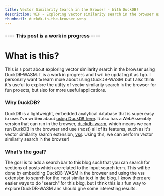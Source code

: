 ```yaml
---
title: Vector Similarity Search in the Browser - With DuckDB!
description: WIP - Exploring vector similarity search in the browser using DuckDB-WASM
thumbnail: duckdb-in-the-browser.webp
---
```

### ---- This post is a work in progress ----

# What is this?
This is a post about exploring vector similarity search in the browser using DuckDB-WASM. It is a work in progress and I will be updating it as I go. I personally want to learn more about using DuckDB-WASM, but I also think it's useful to explore the utility of vector similarity search in the browser for fun projects, but also for more useful applications.

### Why DuckDB?
DuckDB is a lightweight, embedded analytical database that is super easy to use. I've written about [using DuckDB here](https://justinsmethers.com/blog/post/1-billion-row-challenge-in-python/). It also has a WebAssembly version that can run in the browser, [duckdb-wasm](https://duckdb.org/docs/api/wasm/overview.html), which means we can run DuckDB in the browser and use (most) all of its features, such as it's vector similarity search extension, [vss](https://duckdb.org/2024/05/03/vector-similarity-search-vss.html). Using this, we can perform vector similarity search in the browser!

### What's the goal?
The goal is to add a search bar to this blog such that you can search for sections of posts which are related to the input search term. This will be done by embedding DuckDB-WASM in the browser and using the vss extension to search for the most similar text in the blog. I know there are easier ways to do "search" for this blog, but I think this is a fun way to explore DuckDB-WASM and should give some interesting results.